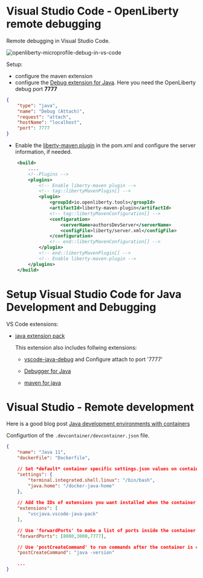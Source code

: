 # Visual Studio Code - OpenLiberty remote debugging

Remote debugging in Visual Studio Code.

![openliberty-microprofile-debug-in-vs-code](images/openliberty-microprofile-debug-in-vs-code.gif)


Setup:

- configure the maven extension
- configure the [Debug extension for Java](https://marketplace.visualstudio.com/items?itemName=vscjava.vscode-java-debug). Here you need the OpenLiberty debug port **7777**

```json
{
    "type": "java",
    "name": "Debug (Attach)",
    "request": "attach",
    "hostName": "localhost",
    "port": 7777
}
```

- Enable the [liberty-maven plugin](https://github.com/OpenLiberty/ci.maven) in the pom.xml and configure the server information, if needed.

```xml
	<build>
		....
        <!--Plugins -->
        <plugins>  
            <!-- Enable liberty-maven plugin -->
            <!-- tag::libertyMavenPlugin[] -->
            <plugin>
                <groupId>io.openliberty.tools</groupId>
                <artifactId>liberty-maven-plugin</artifactId>
				<!-- tag::libertyMavenConfiguration[] -->
				<configuration>
                	<serverName>authorsDevServer</serverName>
					<configFile>liberty/server.xml</configFile>
            	</configuration>
				<!-- end::libertyMavenConfiguration[] -->
            </plugin>
            <!-- end::libertyMavenPlugin[] -->
            <!-- Enable liberty-maven-plugin -->
        </plugins>
	</build>
```

# Setup Visual Studio Code for Java Development and Debugging

VS Code extensions:

* [java extension pack](https://marketplace.visualstudio.com/items?itemName=vscjava.vscode-java-pack)

    This extension also includes follwing extensions:

    * [vscode-java-debug](https://code.visualstudio.com/docs/java/java-debugging) and Configure attach to port '7777'

    * [Debugger for Java](https://marketplace.visualstudio.com/items?itemName=vscjava.vscode-java-debug)

    * [maven for java](https://marketplace.visualstudio.com/items?itemName=vscjava.vscode-maven)


# Visual Studio - Remote development

Here is a good blog post [Java development environments with containers](https://medium.com/@brunoborges/java-dev-environments-with-containers-66d6797b2753)

Configurtion of the `.devcontainer/devcontainer.json` file.

```json
{
	"name": "Java 11",
	"dockerFile": "Dockerfile",

	// Set *default* container specific settings.json values on container create.
	"settings": { 
		"terminal.integrated.shell.linux": "/bin/bash",
		"java.home": "/docker-java-home"
	},
	
	// Add the IDs of extensions you want installed when the container is created.
	"extensions": [
		"vscjava.vscode-java-pack"
	],

	// Use 'forwardPorts' to make a list of ports inside the container available locally.
	"forwardPorts": [8080,3000,7777],

	// Use 'postCreateCommand' to run commands after the container is created.
	"postCreateCommand": "java -version"

    ...
}
```